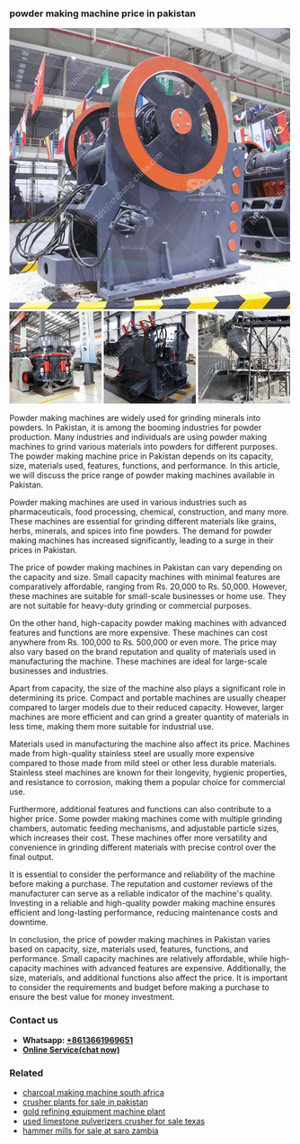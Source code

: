<h3>powder making machine price in pakistan</h3><img src='1703042313.jpg' alt=''><p>Powder making machines are widely used for grinding minerals into powders. In Pakistan, it is among the booming industries for powder production. Many industries and individuals are using powder making machines to grind various materials into powders for different purposes. The powder making machine price in Pakistan depends on its capacity, size, materials used, features, functions, and performance. In this article, we will discuss the price range of powder making machines available in Pakistan.</p><p>Powder making machines are used in various industries such as pharmaceuticals, food processing, chemical, construction, and many more. These machines are essential for grinding different materials like grains, herbs, minerals, and spices into fine powders. The demand for powder making machines has increased significantly, leading to a surge in their prices in Pakistan.</p><p>The price of powder making machines in Pakistan can vary depending on the capacity and size. Small capacity machines with minimal features are comparatively affordable, ranging from Rs. 20,000 to Rs. 50,000. However, these machines are suitable for small-scale businesses or home use. They are not suitable for heavy-duty grinding or commercial purposes.</p><p>On the other hand, high-capacity powder making machines with advanced features and functions are more expensive. These machines can cost anywhere from Rs. 100,000 to Rs. 500,000 or even more. The price may also vary based on the brand reputation and quality of materials used in manufacturing the machine. These machines are ideal for large-scale businesses and industries.</p><p>Apart from capacity, the size of the machine also plays a significant role in determining its price. Compact and portable machines are usually cheaper compared to larger models due to their reduced capacity. However, larger machines are more efficient and can grind a greater quantity of materials in less time, making them more suitable for industrial use.</p><p>Materials used in manufacturing the machine also affect its price. Machines made from high-quality stainless steel are usually more expensive compared to those made from mild steel or other less durable materials. Stainless steel machines are known for their longevity, hygienic properties, and resistance to corrosion, making them a popular choice for commercial use.</p><p>Furthermore, additional features and functions can also contribute to a higher price. Some powder making machines come with multiple grinding chambers, automatic feeding mechanisms, and adjustable particle sizes, which increases their cost. These machines offer more versatility and convenience in grinding different materials with precise control over the final output.</p><p>It is essential to consider the performance and reliability of the machine before making a purchase. The reputation and customer reviews of the manufacturer can serve as a reliable indicator of the machine's quality. Investing in a reliable and high-quality powder making machine ensures efficient and long-lasting performance, reducing maintenance costs and downtime.</p><p>In conclusion, the price of powder making machines in Pakistan varies based on capacity, size, materials used, features, functions, and performance. Small capacity machines are relatively affordable, while high-capacity machines with advanced features are expensive. Additionally, the size, materials, and additional functions also affect the price. It is important to consider the requirements and budget before making a purchase to ensure the best value for money investment.</p><h3>Contact us</h3><ul><li><strong>Whatsapp:&nbsp;<a href="https://wa.me/8613661969651">+8613661969651</a></strong></li><li><a href="https://swt.shibang-china.com/?git&amp;zhl&amp;powder making machine price in pakistan"><strong>Online Service(chat now)</strong></a></li></ul><h3>Related</h3><ul><li><a href='charcoal making machine south africa.md'>charcoal making machine south africa</a></li><li><a href='crusher plants for sale in pakistan.md'>crusher plants for sale in pakistan</a></li><li><a href='gold refining equipment machine plant.md'>gold refining equipment machine plant</a></li><li><a href='used limestone pulverizers crusher for sale texas.md'>used limestone pulverizers crusher for sale texas</a></li><li><a href='hammer mills for sale at saro zambia.md'>hammer mills for sale at saro zambia</a></li></ul>